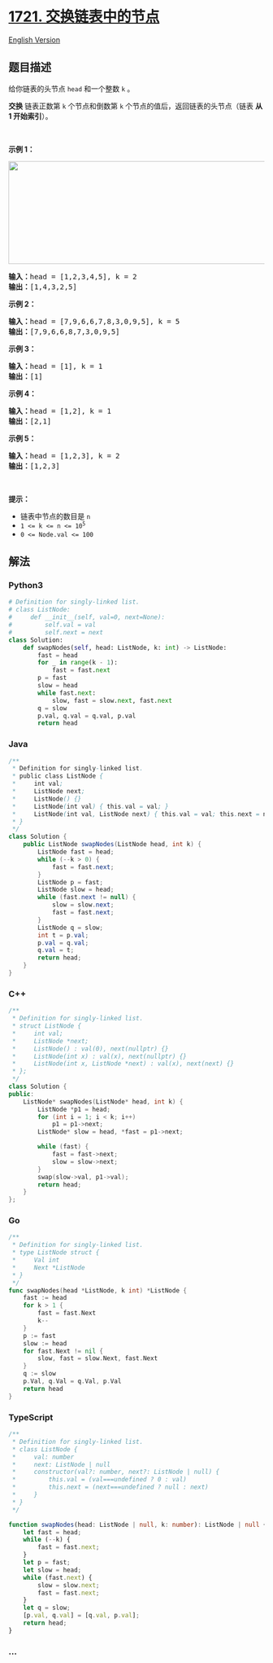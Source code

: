 # [1721. 交换链表中的节点](https://leetcode.cn/problems/swapping-nodes-in-a-linked-list)

[English Version](/solution/1700-1799/1721.Swapping%20Nodes%20in%20a%20Linked%20List/README_EN.md)

## 题目描述

<!-- 这里写题目描述 -->

<p>给你链表的头节点 <code>head</code> 和一个整数 <code>k</code> 。</p>

<p><strong>交换</strong> 链表正数第 <code>k</code> 个节点和倒数第 <code>k</code> 个节点的值后，返回链表的头节点（链表 <strong>从 1 开始索引</strong>）。</p>

<p> </p>

<p><strong>示例 1：</strong></p>
<img alt="" src="https://fastly.jsdelivr.net/gh/doocs/leetcode@main/solution/1700-1799/1721.Swapping%20Nodes%20in%20a%20Linked%20List/images/linked1.jpg" style="width: 722px; height: 202px;" />
<pre>
<strong>输入：</strong>head = [1,2,3,4,5], k = 2
<strong>输出：</strong>[1,4,3,2,5]
</pre>

<p><strong>示例 2：</strong></p>

<pre>
<strong>输入：</strong>head = [7,9,6,6,7,8,3,0,9,5], k = 5
<strong>输出：</strong>[7,9,6,6,8,7,3,0,9,5]
</pre>

<p><strong>示例 3：</strong></p>

<pre>
<strong>输入：</strong>head = [1], k = 1
<strong>输出：</strong>[1]
</pre>

<p><strong>示例 4：</strong></p>

<pre>
<strong>输入：</strong>head = [1,2], k = 1
<strong>输出：</strong>[2,1]
</pre>

<p><strong>示例 5：</strong></p>

<pre>
<strong>输入：</strong>head = [1,2,3], k = 2
<strong>输出：</strong>[1,2,3]
</pre>

<p> </p>

<p><strong>提示：</strong></p>

<ul>
	<li>链表中节点的数目是 <code>n</code></li>
	<li><code>1 <= k <= n <= 10<sup>5</sup></code></li>
	<li><code>0 <= Node.val <= 100</code></li>
</ul>

## 解法

<!-- 这里可写通用的实现逻辑 -->

<!-- tabs:start -->

### **Python3**

<!-- 这里可写当前语言的特殊实现逻辑 -->

```python
# Definition for singly-linked list.
# class ListNode:
#     def __init__(self, val=0, next=None):
#         self.val = val
#         self.next = next
class Solution:
    def swapNodes(self, head: ListNode, k: int) -> ListNode:
        fast = head
        for _ in range(k - 1):
            fast = fast.next
        p = fast
        slow = head
        while fast.next:
            slow, fast = slow.next, fast.next
        q = slow
        p.val, q.val = q.val, p.val
        return head
```

### **Java**

<!-- 这里可写当前语言的特殊实现逻辑 -->

```java
/**
 * Definition for singly-linked list.
 * public class ListNode {
 *     int val;
 *     ListNode next;
 *     ListNode() {}
 *     ListNode(int val) { this.val = val; }
 *     ListNode(int val, ListNode next) { this.val = val; this.next = next; }
 * }
 */
class Solution {
    public ListNode swapNodes(ListNode head, int k) {
        ListNode fast = head;
        while (--k > 0) {
            fast = fast.next;
        }
        ListNode p = fast;
        ListNode slow = head;
        while (fast.next != null) {
            slow = slow.next;
            fast = fast.next;
        }
        ListNode q = slow;
        int t = p.val;
        p.val = q.val;
        q.val = t;
        return head;
    }
}
```

### **C++**

```cpp
/**
 * Definition for singly-linked list.
 * struct ListNode {
 *     int val;
 *     ListNode *next;
 *     ListNode() : val(0), next(nullptr) {}
 *     ListNode(int x) : val(x), next(nullptr) {}
 *     ListNode(int x, ListNode *next) : val(x), next(next) {}
 * };
 */
class Solution {
public:
    ListNode* swapNodes(ListNode* head, int k) {
        ListNode *p1 = head;
        for (int i = 1; i < k; i++)
            p1 = p1->next;
        ListNode* slow = head, *fast = p1->next;

        while (fast) {
            fast = fast->next;
            slow = slow->next;
        }
        swap(slow->val, p1->val);
        return head;
    }
};
```

### **Go**

```go
/**
 * Definition for singly-linked list.
 * type ListNode struct {
 *     Val int
 *     Next *ListNode
 * }
 */
func swapNodes(head *ListNode, k int) *ListNode {
	fast := head
	for k > 1 {
		fast = fast.Next
		k--
	}
	p := fast
	slow := head
	for fast.Next != nil {
		slow, fast = slow.Next, fast.Next
	}
	q := slow
	p.Val, q.Val = q.Val, p.Val
	return head
}
```

### **TypeScript**

```ts
/**
 * Definition for singly-linked list.
 * class ListNode {
 *     val: number
 *     next: ListNode | null
 *     constructor(val?: number, next?: ListNode | null) {
 *         this.val = (val===undefined ? 0 : val)
 *         this.next = (next===undefined ? null : next)
 *     }
 * }
 */

function swapNodes(head: ListNode | null, k: number): ListNode | null {
    let fast = head;
    while (--k) {
        fast = fast.next;
    }
    let p = fast;
    let slow = head;
    while (fast.next) {
        slow = slow.next;
        fast = fast.next;
    }
    let q = slow;
    [p.val, q.val] = [q.val, p.val];
    return head;
}
```

### **...**

```

```

<!-- tabs:end -->
